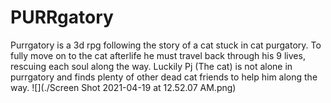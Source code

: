 # PURRgatory
Purrgatory is a 3d rpg following the story of a cat stuck in cat purgatory.  To fully move on to the cat afterlife he must travel back through his 9 lives, rescuing each soul along the way. Luckily Pj (The cat) is not alone in purrgatory and finds plenty of other dead cat friends to help him along the way. ![](./Screen Shot 2021-04-19 at 12.52.07 AM.png)
